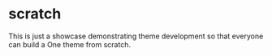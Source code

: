# scratch

This is just a showcase demonstrating theme development so that everyone can build a One theme from scratch.